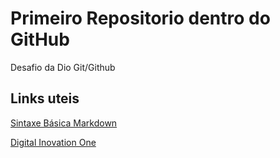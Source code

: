 # Primeiro Repositorio dentro do GitHub
 Desafio da Dio Git/Github 

## Links uteis 
[Sintaxe Básica Markdown](https://markdown.net.br/sintaxe-basica/)

[Digital Inovation One](https://www.dio.me/)


